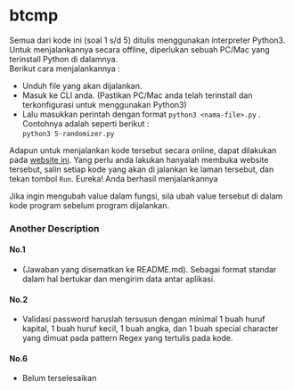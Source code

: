 # btcmp

Semua dari kode ini (soal 1 s/d 5) ditulis menggunakan interpreter Python3. Untuk menjalankannya secara offline, diperlukan sebuah PC/Mac yang terinstall Python di dalamnya. <br>
Berikut cara menjalankannya :
- Unduh file yang akan dijalankan.
- Masuk ke CLI anda. (Pastikan PC/Mac anda telah terinstall dan terkonfigurasi untuk menggunakan Python3)
- Lalu masukkan perintah dengan format `python3 <nama-file>.py` . Contohnya adalah seperti berikut : <br>
```python3 5-randomizer.py```

Adapun untuk menjalankan kode tersebut secara online, dapat dilakukan pada [website ini](https://https://www.onlinegdb.com/online_python_interpreter). Yang perlu anda lakukan hanyalah membuka website tersebut, salin setiap kode yang akan di jalankan ke laman tersebut, dan tekan tombol `Run`. Eureka! Anda berhasil menjalankannya <br>

Jika ingin mengubah value dalam fungsi, sila ubah value tersebut di dalam kode program sebelum program dijalankan.

### Another Description
#### No.1
- (Jawaban yang disematkan ke README.md). Sebagai format standar dalam hal bertukar dan mengirim data antar aplikasi.
#### No.2
- Validasi password haruslah tersusun dengan minimal 1 buah huruf kapital, 1 buah huruf kecil, 1 buah angka, dan 1 buah special character yang dimuat pada pattern Regex yang tertulis pada kode.
#### No.6
- Belum terselesaikan
